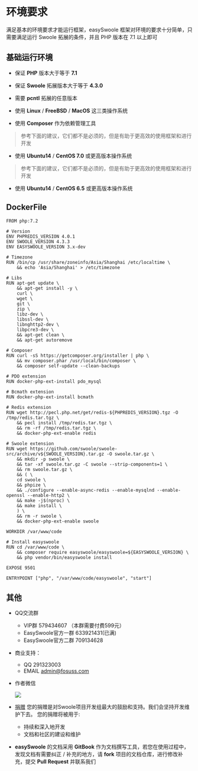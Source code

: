 # 环境要求

满足基本的环境要求才能运行框架，easySwoole 框架对环境的要求十分简单，只需要满足运行 Swoole 拓展的条件，并且 PHP 版本在 7.1 以上即可

## 基础运行环境

- 保证 **PHP** 版本大于等于 **7.1**


- 保证 **Swoole** 拓展版本大于等于 **4.3.0**
- 需要 **pcntl** 拓展的任意版本
- 使用 **Linux** / **FreeBSD** / **MacOS** 这三类操作系统
- 使用 **Composer** 作为依赖管理工具

> 参考下面的建议，它们都不是必须的，但是有助于更高效的使用框架和进行开发

- 使用 **Ubuntu14** / **CentOS 7.0** 或更高版本操作系统

> 参考下面的建议，它们都不是必须的，但是有助于更高效的使用框架和进行开发

- 使用 **Ubuntu14** / **CentOS 6.5** 或更高版本操作系统

## DockerFile
```
FROM php:7.2

# Version
ENV PHPREDIS_VERSION 4.0.1
ENV SWOOLE_VERSION 4.3.3
ENV EASYSWOOLE_VERSION 3.x-dev

# Timezone
RUN /bin/cp /usr/share/zoneinfo/Asia/Shanghai /etc/localtime \
    && echo 'Asia/Shanghai' > /etc/timezone

# Libs
RUN apt-get update \
    && apt-get install -y \
    curl \
    wget \
    git \
    zip \
    libz-dev \
    libssl-dev \
    libnghttp2-dev \
    libpcre3-dev \
    && apt-get clean \
    && apt-get autoremove

# Composer
RUN curl -sS https://getcomposer.org/installer | php \
    && mv composer.phar /usr/local/bin/composer \
    && composer self-update --clean-backups

# PDO extension
RUN docker-php-ext-install pdo_mysql

# Bcmath extension
RUN docker-php-ext-install bcmath

# Redis extension
RUN wget http://pecl.php.net/get/redis-${PHPREDIS_VERSION}.tgz -O /tmp/redis.tar.tgz \
    && pecl install /tmp/redis.tar.tgz \
    && rm -rf /tmp/redis.tar.tgz \
    && docker-php-ext-enable redis

# Swoole extension
RUN wget https://github.com/swoole/swoole-src/archive/v${SWOOLE_VERSION}.tar.gz -O swoole.tar.gz \
    && mkdir -p swoole \
    && tar -xf swoole.tar.gz -C swoole --strip-components=1 \
    && rm swoole.tar.gz \
    && ( \
    cd swoole \
    && phpize \
    && ./configure --enable-async-redis --enable-mysqlnd --enable-openssl --enable-http2 \
    && make -j$(nproc) \
    && make install \
    ) \
    && rm -r swoole \
    && docker-php-ext-enable swoole

WORKDIR /var/www/code

# Install easyswoole
RUN cd /var/www/code \
    && composer require easyswoole/easyswoole=${EASYSWOOLE_VERSION} \
    && php vendor/bin/easyswoole install

EXPOSE 9501

ENTRYPOINT ["php", "/var/www/code/easyswoole", "start"]
```

## 其他

- QQ交流群
    - VIP群 579434607 （本群需要付费599元）
    - EasySwoole官方一群 633921431(已满)
    - EasySwoole官方二群 709134628
    
- 商业支持：
    - QQ 291323003
    - EMAIL admin@fosuss.com
        
- 作者微信

    ![](http://easyswoole.com/img/authWx.jpg)    
    
- [捐赠](../donate.md)
    您的捐赠是对Swoole项目开发组最大的鼓励和支持。我们会坚持开发维护下去。 您的捐赠将被用于:
        
  - 持续和深入地开发
  - 文档和社区的建设和维护
  
- **easySwoole** 的文档采用 **GitBook** 作为文档撰写工具，若您在使用过程中，发现文档有需要纠正 / 补充的地方，请 **fork** 项目的文档仓库，进行修改补充，提交 **Pull Request** 并联系我们
